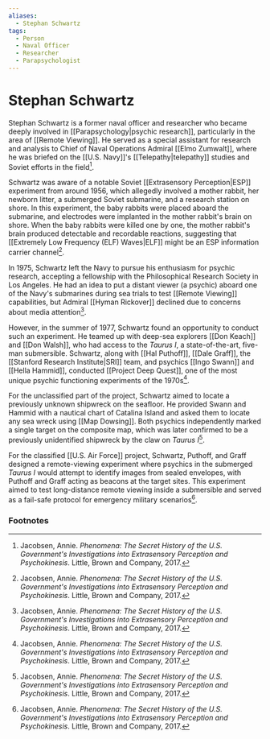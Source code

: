 ```yaml
---
aliases:
  - Stephan Schwartz
tags:
  - Person
  - Naval Officer
  - Researcher
  - Parapsychologist
---
```

# Stephan Schwartz

Stephan Schwartz is a former naval officer and researcher who became deeply involved in [[Parapsychology|psychic research]], particularly in the area of [[Remote Viewing]]. He served as a special assistant for research and analysis to Chief of Naval Operations Admiral [[Elmo Zumwalt]], where he was briefed on the [[U.S. Navy]]'s [[Telepathy|telepathy]] studies and Soviet efforts in the field[^1].

Schwartz was aware of a notable Soviet [[Extrasensory Perception|ESP]] experiment from around 1956, which allegedly involved a mother rabbit, her newborn litter, a submerged Soviet submarine, and a research station on shore. In this experiment, the baby rabbits were placed aboard the submarine, and electrodes were implanted in the mother rabbit's brain on shore. When the baby rabbits were killed one by one, the mother rabbit's brain produced detectable and recordable reactions, suggesting that [[Extremely Low Frequency (ELF) Waves|ELF]] might be an ESP information carrier channel[^1].

In 1975, Schwartz left the Navy to pursue his enthusiasm for psychic research, accepting a fellowship with the Philosophical Research Society in Los Angeles. He had an idea to put a distant viewer (a psychic) aboard one of the Navy's submarines during sea trials to test [[Remote Viewing]] capabilities, but Admiral [[Hyman Rickover]] declined due to concerns about media attention[^1].

However, in the summer of 1977, Schwartz found an opportunity to conduct such an experiment. He teamed up with deep-sea explorers [[Don Keach]] and [[Don Walsh]], who had access to the *Taurus I*, a state-of-the-art, five-man submersible. Schwartz, along with [[Hal Puthoff]], [[Dale Graff]], the [[Stanford Research Institute|SRI]] team, and psychics [[Ingo Swann]] and [[Hella Hammid]], conducted [[Project Deep Quest]], one of the most unique psychic functioning experiments of the 1970s[^1].

For the unclassified part of the project, Schwartz aimed to locate a previously unknown shipwreck on the seafloor. He provided Swann and Hammid with a nautical chart of Catalina Island and asked them to locate any sea wreck using [[Map Dowsing]]. Both psychics independently marked a single target on the composite map, which was later confirmed to be a previously unidentified shipwreck by the claw on *Taurus I*[^1].

For the classified [[U.S. Air Force]] project, Schwartz, Puthoff, and Graff designed a remote-viewing experiment where psychics in the submerged *Taurus I* would attempt to identify images from sealed envelopes, with Puthoff and Graff acting as beacons at the target sites. This experiment aimed to test long-distance remote viewing inside a submersible and served as a fail-safe protocol for emergency military scenarios[^1].

### Footnotes
[^1]: Jacobsen, Annie. *Phenomena: The Secret History of the U.S. Government's Investigations into Extrasensory Perception and Psychokinesis*. Little, Brown and Company, 2017.
